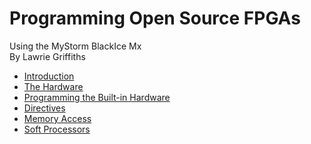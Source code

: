 # Programming Open Source FPGAs  
Using the MyStorm BlackIce Mx  
By Lawrie Griffiths

[1]:./MyStorm_BlackIceII.jpg "MyStorm BlackIce II"

* [Introduction](/blackicemxbook/Introduction/Introduction.html)
* [The Hardware](/blackicemxbook/The_Hardware/The_Hardware.html)
* [Programming the Built-in Hardware](/blackicemxbook/Programming_the_Built-in_Hardware/Programming_the_Built-in_Hardware.html)
* [Directives](/blackicemxbook/Directives/Directives.html)
* [Memory Access](/blackicemxbook/Memory_Access/Memory_Access.html)
* [Soft Processors](/blackicemxbook/Soft_Processors/Soft_Processors.html)
